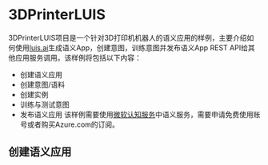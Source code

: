 # 3DPrinterLUIS
3DPrinterLUIS项目是一个针对3D打印机机器人的语义应用的样例，主要介绍如何使用[luis.ai](https://www.luis.ai)生成语义App，创建意图，训练意图并发布语义App REST API给其他应用服务调用。该样例将包括以下内容：
- 创建语义应用
- 创建意图/语料
- 创建实例
- 训练与测试意图
- 发布语义应用
该样例需要使用[微软认知服务](https://azure.microsoft.com/zh-cn/services/cognitive-services/)中语义服务，需要申请免费使用账号或者购买Azure.com的订阅。
## 创建语义应用 ##

